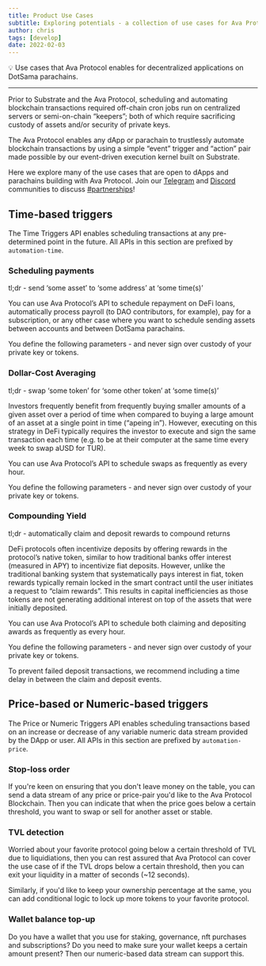 ```yaml
---
title: Product Use Cases
subtitle: Exploring potentials - a collection of use cases for Ava Protocol's Automation technology
author: chris
tags: [develop]
date: 2022-02-03
---
```


💡 Use cases that Ava Protocol enables for decentralized applications on DotSama parachains.

---

Prior to Substrate and the Ava Protocol, scheduling and automating blockchain transactions required off-chain cron jobs run on centralized servers or semi-on-chain “keepers”; both of which require sacrificing custody of assets and/or security of private keys.

The Ava Protocol enables any dApp or parachain to trustlessly automate blockchain transactions by using a simple “event” trigger and “action” pair made possible by our event-driven execution kernel built on Substrate.

Here we explore many of the use cases that are open to dApps and parachains building with Ava Protocol. Join our [Telegram](https://t.me/OAKNetworkCommunity) and [Discord](https://discord.gg/UaqqV6wE) communities to discuss [#partnerships](https://discord.gg/uTcmAWFY)! 

## Time-based triggers

The Time Triggers API enables scheduling transactions at any pre-determined point in the future. All APIs in this section are prefixed by `automation-time`.

### Scheduling payments

tl;dr - send ‘some asset’ to ‘some address’ at ‘some time(s)’

You can use Ava Protocol’s API to schedule repayment on DeFi loans, automatically process payroll (to DAO contributors, for example), pay for a subscription, or any other case where you want to schedule sending assets between accounts and between DotSama parachains.

You define the following parameters - and never sign over custody of your private key or tokens. 

### Dollar-Cost Averaging

tl;dr - swap ‘some token’ for ‘some other token’ at ‘some time(s)’

Investors frequently benefit from frequently buying smaller amounts of a given asset over a period of time when compared to buying a large amount of an asset at a single point in time (“apeing in”). However, executing on this strategy in DeFi typically requires the investor to execute and sign the same transaction each time (e.g. to be at their computer at the same time every week to swap aUSD for TUR).

You can use Ava Protocol’s API to schedule swaps as frequently as every hour.

You define the following parameters - and never sign over custody of your private key or tokens. 

### Compounding Yield

tl;dr - automatically claim and deposit rewards to compound returns

DeFi protocols often incentivize deposits by offering rewards in the protocol’s native token, similar to how traditional banks offer interest (measured in APY) to incentivize fiat deposits. However, unlike the traditional banking system that systematically pays interest in fiat, token rewards typically remain locked in the smart contract until the user initiates a request to “claim rewards”. This results in capital inefficiencies as those tokens are not generating additional interest on top of the assets that were initially deposited. 

You can use Ava Protocol’s API to schedule both claiming and depositing awards as frequently as every hour. 

You define the following parameters - and never sign over custody of your private key or tokens. 

To prevent failed deposit transactions, we recommend including a time delay in between the claim and deposit events. 

## Price-based or Numeric-based triggers

The Price or Numeric Triggers API enables scheduling transactions based on an increase or decrease of any variable numeric data stream provided by the DApp or user. All APIs in this section are prefixed by `automation-price`.

### Stop-loss order

If you're keen on ensuring that you don't leave money on the table, you can send a data stream of any price or price-pair you'd like to the Ava Protocol Blockchain. Then you can indicate that when the price goes below a certain threshold, you want to swap or sell for another asset or stable.

### TVL detection

Worried about your favorite protocol going below a certain threshold of TVL due to liquidiations, then you can rest assured that Ava Protocol can cover the use case of if the TVL drops below a certain threshold, then you can exit your liquidity in a matter of seconds (~12 seconds).

Similarly, if you'd like to keep your ownership percentage at the same, you can add conditional logic to lock up more tokens to your favorite protocol.

### Wallet balance top-up

Do you have a wallet that you use for staking, governance, nft purchases and subscriptions? Do you need to make sure your wallet keeps a certain amount present? Then our numeric-based data stream can support this.
